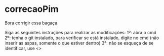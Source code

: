 # correcaoPim
Bora corrigir essa bagaça

Siga as seguintes instruções para realizar as modificações:
1º: abra o cmd 
2º: tenha o git instalado, para verificar se está instalado, digite <git> no cmd (não inserir as aspas, somente o que estiver dentro)
3ª: não se esqueça de se identificar, use <> 
